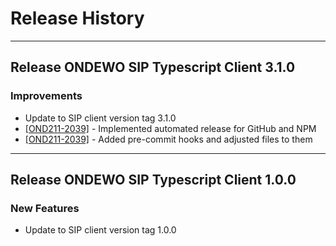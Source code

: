 # Release History
*****************

## Release ONDEWO SIP Typescript Client 3.1.0

### Improvements
 * Update to SIP client version tag 3.1.0
 * [[OND211-2039]](https://ondewo.atlassian.net/browse/OND211-2039) - Implemented automated release for GitHub and NPM
 * [[OND211-2039]](https://ondewo.atlassian.net/browse/OND211-2039) - Added pre-commit hooks and adjusted files to them

*****************

## Release ONDEWO SIP Typescript Client 1.0.0

### New Features
 * Update to SIP client version tag 1.0.0